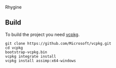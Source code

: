 Rhygine

## Build
To build the project you need [vcpkg](https://docs.microsoft.com/en-us/cpp/build/vcpkg?view=vs-2019).

    git clone https://github.com/Microsoft/vcpkg.git
    cd vcpkg
    bootstrap-vcpkg.bin
    vcpkg integrate install
    vcpkg install assimp:x64-windows
